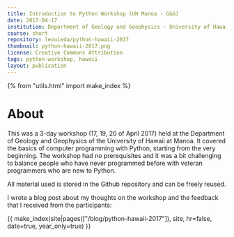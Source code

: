 ```yaml
---
title: Introduction to Python Workshop (UH Manoa - G&G)
date: 2017-04-17
institution: Department of Geology and Geophysics - University of Hawaii at Manoa
course: short
repository: leouieda/python-hawaii-2017
thumbnail: python-hawaii-2017.png
license: Creative Commons Attribution
tags: python-workshop, hawaii
layout: publication
---
```


{% from "utils.html" import make_index %}

# About

This was a 3-day workshop (17, 19, 20 of April 2017) held at the Department of Geology and Geophysics of
the University of Hawaii at Manoa.
It covered the basics of computer programming with Python, starting from the
very beginning.
The workshop had no prerequisites and it was a bit challenging to balance
people who have never programmed before with veteran programmers who are new to
Python.

All material used is stored in the Github repository and can be freely reused.

I wrote a blog post about my thoughts on the workshop and the feedback that I
received from the participants:

<div>
    {{ make_index(site|pages(["/blog/python-hawaii-2017"]), site, hr=false, date=true, year_only=true) }}
</div>
